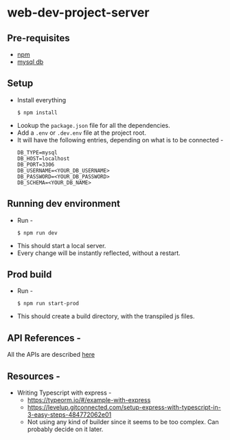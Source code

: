 # web-dev-project-server

## Pre-requisites
- [npm](https://www.npmjs.com/get-npm)
- [mysql db](https://www.mysql.com/downloads/)

## Setup
- Install everything
  ```shell script
  $ npm install
  ```
- Lookup the `package.json` file for all the dependencies.
- Add a `.env` or `.dev.env` file at the project root.
- It will have the following entries, depending on what is to be connected - 
  ```
  DB_TYPE=mysql
  DB_HOST=localhost
  DB_PORT=3306
  DB_USERNAME=<YOUR_DB_USERNAME>
  DB_PASSWORD=<YOUR_DB_PASSWORD>
  DB_SCHEMA=<YOUR_DB_NAME>
  ```

## Running dev environment
- Run - 
  ```shell script
  $ npm run dev
  ```
- This should start a local server.
- Every change will be instantly reflected, without a restart.

## Prod build
- Run - 
  ```shell script
  $ npm run start-prod
  ```
- This should create a build directory, with the transpiled js files.

## API References -
All the APIs are described [here](https://documenter.getpostman.com/view/6351305/SzS8s5P6?version=latest)

## Resources - 
- Writing Typescript with express -
    - https://typeorm.io/#/example-with-express
    - https://levelup.gitconnected.com/setup-express-with-typescript-in-3-easy-steps-484772062e01
    - Not using any kind of builder since it seems to be too complex. Can probably decide on it later.

